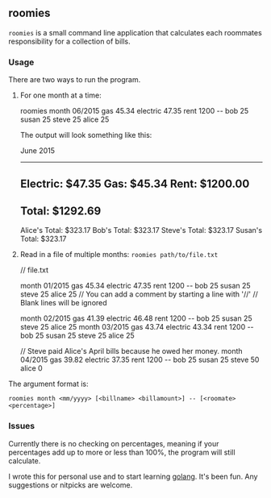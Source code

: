 roomies
-------

`roomies` is a small command line application that calculates each roommates responsibility for a collection of bills.

### Usage
There are two ways to run the program.

  1. For one month at a time:

        roomies month 06/2015 gas 45.34 electric 47.35 rent 1200 -- bob 25 susan 25 steve 25 alice 25

     The output will look something like this:

        June 2015
        *************************
        Electric:      $47.35
        Gas:           $45.34
        Rent:          $1200.00
        -------------------------
        Total:         $1292.69
        -------------------------
        Alice's Total: $323.17
        Bob's Total:   $323.17
        Steve's Total: $323.17
        Susan's Total: $323.17

  2. Read in a file of multiple months: `roomies path/to/file.txt`

        // file.txt

        month 01/2015 gas 45.34 electric 47.35 rent 1200 -- bob 25 susan 25 steve 25 alice 25
        // You can add a comment by starting a line with '//'
        // Blank lines will be ignored

        month 02/2015 gas 41.39 electric 46.48 rent 1200 -- bob 25 susan 25 steve 25 alice 25
        month 03/2015 gas 43.74 electric 43.34 rent 1200 -- bob 25 susan 25 steve 25 alice 25

        // Steve paid Alice's April bills because he owed her money.
        month 04/2015 gas 39.82 electric 37.35 rent 1200 -- bob 25 susan 25 steve 50 alice 0

The argument format is:

    roomies month <mm/yyyy> [<billname> <billamount>] -- [<roomate> <percentage>]

### Issues
Currently there is no checking on percentages, meaning if your percentages add
up to more or less than 100%, the program will still calculate.

I wrote this for personal use and to start learning [golang](golang.org). It's been fun. Any suggestions or nitpicks are welcome.
